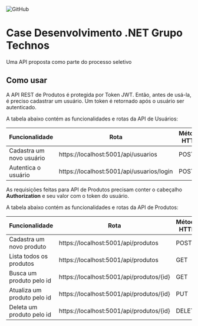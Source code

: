 ![GitHub](https://img.shields.io/github/license/pedropaulo91/case-grupo-technos)
# Case Desenvolvimento .NET Grupo Technos 
Uma API proposta como parte do processo seletivo
## Como usar

A API REST de Produtos é protegida por Token JWT. Então, antes de usá-la, é preciso cadastrar um usuário.
Um token é retornado após o usuário ser autenticado. 

A tabela abaixo contém as funcionalidades e rotas da API de Usuários:


|Funcionalidade                     |Rota                                           |Método HTTP |
|-----------------------------------|-----------------------------------------------|------------|
|Cadastra um novo usuário           |https://localhost:5001/api/usuarios            |POST        |
|Autentica o usuário                |https://localhost:5001/api/usuarios/login      |POST        |

As requisições feitas para API de Produtos precisam conter o cabeçalho **Authorization** 
e seu valor com o token do usuário.

A tabela abaixo contém as funcionalidades e rotas da API de Produtos:

|Funcionalidade                     |Rota                                           |Método HTTP |
|-----------------------------------|-----------------------------------------------|------------|
|Cadastra um novo produto           |https://localhost:5001/api/produtos            |POST        |
|Lista todos os produtos            |https://localhost:5001/api/produtos            |GET         |
|Busca um produto pelo id           |https://localhost:5001/api/produtos/{id}       |GET         |
|Atualiza um produto pelo id        |https://localhost:5001/api/produtos/{id}       |PUT         |
|Deleta um produto pelo id      |https://localhost:5001/api/produtos/{id}       |DELETE      |
